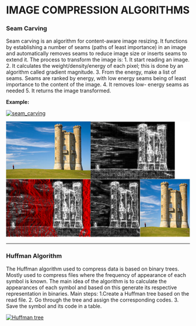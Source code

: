 # IMAGE COMPRESSION ALGORITHMS

### Seam Carving

Seam carving is an algorithm for content-aware image
resizing. It functions by establishing a number of seams
(paths of least importance) in an image and automatically
removes seams to reduce image size or inserts seams to
extend it. The process to transform the image is: 1. It start
reading an image. 2. It calculates the weight/density/energy
of each pixel; this is done by an algorithm called gradient
magnitude. 3. From the energy, make a list of seams. Seams
are ranked by energy, with low energy seams being of least
importance to the content of the image. 4. It removes low-
energy seams as needed 5. It returns the image transformed.

**Example:**

[![seam_carving](https://github.com/vivianhylee/seam-carving/raw/master/example/image05_video.gif "seam_carving")](https://github.com/vivianhylee/seam-carving/raw/master/example/image05_video.gif "seam_carving")

[![1](https://github.com/Andres-Alvarez-V/IMAGE_COMPRESSION_ALGORITHMS/blob/main/proyecto/codigo/ejemplos/sm.png?raw=true "1")](https://github.com/Andres-Alvarez-V/IMAGE_COMPRESSION_ALGORITHMS/blob/main/proyecto/codigo/ejemplos/sm.png?raw=true "1")



------------

### Huffman Algorithm

The Huffman algorithm used to compress data is based on
binary trees. Mostly used to compress files where the
frequency of appearance of each symbol is known. The
main idea of the algorithm is to calculate the appearances of
each symbol and based on this generate its respective
representation in binaries.
Main steps:
1.Create a Huffman tree based on the read file. 2. Go
through the tree and assign the corresponding codes. 3.
Save the symbol and its code in a table.


[![Huffman tree](https://cgi.luddy.indiana.edu/~yye/c343-2019/images/Huffman-tree-Fig5.24.png "Huffman tree")](https://cgi.luddy.indiana.edu/~yye/c343-2019/images/Huffman-tree-Fig5.24.png "Huffman tree")
